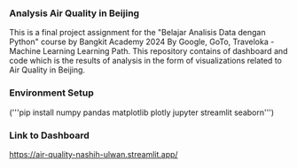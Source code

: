 ### Analysis Air Quality in Beijing
This is a final project assignment for the "Belajar Analisis Data dengan Python" course by Bangkit Academy 2024 By Google, GoTo, Traveloka - Machine Learning Learning Path. This repository contains of dashboard and code which is the results of analysis in the form of visualizations related to Air Quality in Beijing. 

### Environment Setup
('''pip install numpy pandas matplotlib plotly jupyter streamlit seaborn''')

### Link to Dashboard
https://air-quality-nashih-ulwan.streamlit.app/
